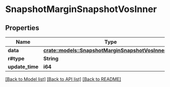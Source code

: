 # SnapshotMarginSnapshotVosInner

## Properties

Name | Type | Description | Notes
------------ | ------------- | ------------- | -------------
**data** | [**crate::models::SnapshotMarginSnapshotVosInnerData**](snapshotMargin_snapshotVos_inner_data.md) |  | 
**r#type** | **String** |  | 
**update_time** | **i64** |  | 

[[Back to Model list]](../README.md#documentation-for-models) [[Back to API list]](../README.md#documentation-for-api-endpoints) [[Back to README]](../README.md)


